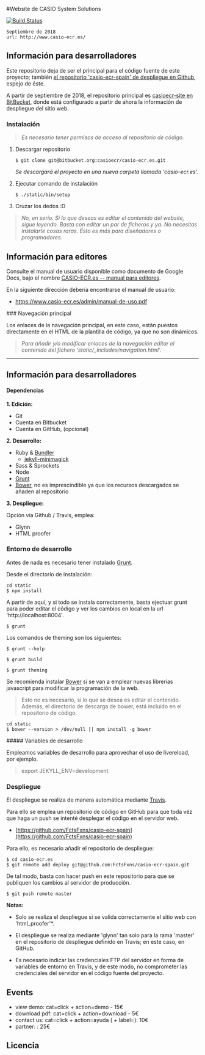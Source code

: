 #Website de CASIO System Solutions

[![Build Status](https://travis-ci.org/FctsFxns/casio-ecr-spain.svg?branch=master)](https://travis-ci.org/FctsFxns/casio-ecr-spain)

	Septiembre de 2018
	url: http://www.casio-ecr.es/

## Información para desarrolladores

Este repositorio deja de ser el principal para el código fuente de este proyecto; también [el repositorio 'casio-ecr-spain' de despliegue en Github](https://github.com/FctsFxns/casio-ecr-spain), espejo de éste.

A partir de septiembre de 2018, el repositorio principal es [casioecr-site en BitBucket](https://bitbucket.org/casioecr/casioecr-site/src/master/), donde está configurado a partir de ahora la información de despliegue del sitio web.

### Instalación

>	*Es necesario tener permisos de acceso al repositorio de código.*

1. Descargar repositorio	
	
	`$ git clone git@bitbucket.org:casioecr/casio-ecr.es.git `  

	_Se descargará el proyecto en una nueva carpeta llamada 'casio-ecr.es'._
	
1. Ejecutar comando de instalación

	`$ ./static/bin/setup`

1. Cruzar los dedos :D

> _No, en serio. Si lo que deseas es editar el contenido del website, sigue leyendo. Basta con editar un par de ficheros y ya. No necesitas instalarte cosas raras. Ésto es más para diseñadores o programadores._


## Información para editores

Consulte el manual de usuario disponible como documento de  Google Docs, bajo el nombre [CASIO-ECR.es -- manual para editores](https://docs.google.com/document/d/19w3uc3sa8x2nmdNywEYWg28nKWMy8nHPC7FYzC6Ta0A/edit#).

En la siguiente dirección debería encontrarse el manual de usuario:

- https://www.casio-ecr.es/admin/manual-de-uso.pdf

### Navegación principal

Los enlaces de la navegación principal, en este caso, están puestos directamente en el HTML de la plantilla de código, ya que no son dinámicos.

> *Para añadir y/o modificar enlaces de la navegación editar el contenido del fichero 'static/_includes/navigation.html'.*

-----

## Información para desarrolladores

#### Dependencias

**1. Edición:**

- Git
- Cuenta en Bitbucket
- Cuenta en GitHub, (opcional)

**2. Desarrollo:**

- Ruby & [Bundler](http://bundler.io/)
  - [jekyll-minimagick](https://github.com/zroger/jekyll-minimagick)
- Sass & Sprockets
- Node
- [Grunt](http://gruntjs.com/)
- [Bower](http://bower.io/), no es imprescindible ya que los recursos descargados se añaden al repositorio

**3. Despliegue:**

Opción vía Github / Travis, emplea:

- Glynn
- HTML proofer

### Entorno de desarrollo

Antes de nada es necesario tener instalado [Grunt](http://gruntjs.com/).

Desde el directorio de instalación:

`cd static`  
`$ npm install`

A partir de aqui, y si todo se instala correctamente, basta ejectuar grunt para poder editar el código y ver los cambios en local en la url 'http://localhost:8004'.

`$ grunt `

Los comandos de theming son los siguientes:

`$ grunt --help`

`$ grunt build`

`$ grunt theming`

Se recomienda instalar [Bower](http://bower.io/) si se van a emplear nuevas librerías javascript para modificar la programación de la web.   

> Esto no es necesario, si lo que se desea es editar el contenido.  
> Además, el directorio de descarga de bower, está incluido en el repositorio de código.   

`cd static`  
`$ bower --version > /dev/null || npm install -g bower`  


##### Variables de desarrollo

Empleamos variables de desarrollo para aprovechar el uso de livereload, por ejemplo.

> export JEKYLL_ENV=development

### Despliegue

El despliegue se realiza de manera automática mediante [Travis](https://travis-ci.org/).

Para ello se emplea un repositorio de código en GitHub para que toda véz que haga un push se intenté desplegar el código en el servidor web.

- [https://github.com/FctsFxns/casio-ecr-spain](https://github.com/FctsFxns/casio-ecr-spain)

Para ello, es necesario añadir el repositorio de despliegue:

`$ cd casio-ecr.es  `  
`$ git remote add deploy git@github.com:FctsFxns/casio-ecr-spain.git  `  

De tal modo, basta con hacer push en este repositorio para que se publiquen los cambios al servidor de producción.

`$ git push remote master`  

**Notas:**

- Solo se realiza el despliegue si se valida correctamente el sitio web con 'html_proofer'*.

- El despliegue se realiza mediante 'glynn' tan solo para la rama 'master' en el repositorio de despliegue definido en Travis; en este caso, en GitHub.

- Es necesario indicar las credenciales FTP del servidor en forma de variables de entorno en Travis, y de este modo, no comprometer las credenciales del servidor en el código fuente del proyecto.


## Events

 - view demo: cat=click + action=demo - 15€
 - download pdf: cat=click + action=download - 5€
 - contact us: cat=click + action=ayuda ( + label=<where>): 10€
 - partner: <funnel>: 25€

## Licencia

